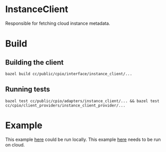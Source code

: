 # InstanceClient

Responsible for fetching cloud instance metadata.

# Build

## Building the client

    bazel build cc/public/cpio/interface/instance_client/...

## Running tests

    bazel test cc/public/cpio/adapters/instance_client/... && bazel test cc/cpio/client_providers/instance_client_provider/...

# Example

This example [here](/cc/public/cpio/examples/local_instance_client_test.cc) could be run locally. This example [here](/cc/public/cpio/examples/instance_client_test.cc) needs to be run on cloud.



